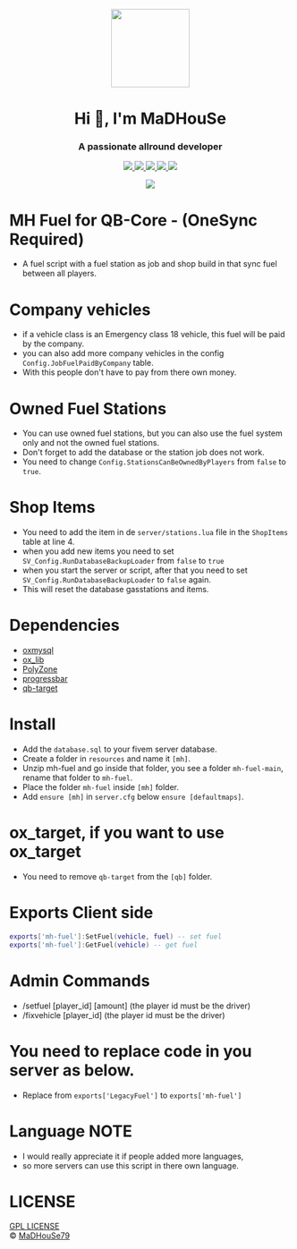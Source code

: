 <p align="center">
    <img width="140" src="https://icons.iconarchive.com/icons/iconarchive/red-orb-alphabet/128/Letter-M-icon.png" />  
    <h1 align="center">Hi 👋, I'm MaDHouSe</h1>
    <h3 align="center">A passionate allround developer </h3>    
</p>

<p align="center">
    <a href="https://github.com/MaDHouSe79/mh-fuel/issues">
        <img src="https://img.shields.io/github/issues/MaDHouSe79/mh-fuel"/>  </a>
    <a href="https://github.com/MaDHouSe79/mh-fuel/watchers">
        <img src="https://img.shields.io/github/watchers/MaDHouSe79/mh-fuel"/> 
    </a> 
    <a href="https://github.com/MaDHouSe79/mh-fuel/network/members">
        <img src="https://img.shields.io/github/forks/MaDHouSe79/mh-fuel"/> 
    </a>  
    <a href="https://github.com/MaDHouSe79/mh-fuel/stargazers">
        <img src="https://img.shields.io/github/stars/MaDHouSe79/mh-fuel?color=white"/> 
    </a>
    <a href="https://github.com/MaDHouSe79/mh-fuel/blob/main/LICENSE">
        <img src="https://img.shields.io/github/license/MaDHouSe79/mh-fuel?color=black"/> 
    </a>      
</p>

<p align="center">
    <img alig src="https://github-profile-trophy.vercel.app/?username=MaDHouSe79&margin-w=15&column=8" />
</p>

# MH Fuel for QB-Core - (OneSync Required)
- A fuel script with a fuel station as job and shop build in that sync fuel between all players.

# Company vehicles
- if a vehicle class is an Emergency class 18 vehicle, this fuel will be paid by the company.
- you can also add more company vehicles in the config `Config.JobFuelPaidByCompany` table.
- With this people don't have to pay from there own money.

# Owned Fuel Stations
- You can use owned fuel stations, but you can also use the fuel system only and not the owned fuel stations.
- Don't forget to add the database or the station job does not work.
- You need to change `Config.StationsCanBeOwnedByPlayers` from `false` to `true`.

# Shop Items
- You need to add the item in de `server/stations.lua` file in the `ShopItems` table at line 4.
- when you add new items you need to set `SV_Config.RunDatabaseBackupLoader` from `false` to `true` 
- when you start the server or script, after that you need to set `SV_Config.RunDatabaseBackupLoader` to `false` again.
- This will reset the database gasstations and items.
  
# Dependencies
- [oxmysql](https://github.com/overextended/oxmysql/releases)
- [ox_lib](https://github.com/overextended/ox_lib/releases)
- [PolyZone](https://github.com/mkafrin/PolyZone/releases)
- [progressbar](https://github.com/qbcore-framework/progressbar)
- [qb-target](https://github.com/qbcore-framework/qb-target)

# Install
- Add the `database.sql` to your fivem server database.
- Create a folder in `resources` and name it `[mh]`.
- Unzip mh-fuel and go inside that folder, you see a folder `mh-fuel-main`, rename that folder to `mh-fuel`.
- Place the folder `mh-fuel` inside `[mh]` folder.
- Add `ensure [mh]` in `server.cfg` below `ensure [defaultmaps]`.

# ox_target, if you want to use ox_target 
- You need to remove `qb-target` from the `[qb]` folder.

# Exports Client side
```lua
exports['mh-fuel']:SetFuel(vehicle, fuel) -- set fuel
exports['mh-fuel']:GetFuel(vehicle) -- get fuel
```

# Admin Commands
- /setfuel [player_id] [amount] (the player id must be the driver)
- /fixvehicle [player_id] (the player id must be the driver)

# You need to replace code in you server as below.
- Replace from `exports['LegacyFuel']` to `exports['mh-fuel']`

# Language NOTE
- I would really appreciate it if people added more languages,
- so more servers can use this script in there own language.

# LICENSE
[GPL LICENSE](./LICENSE)<br />
&copy; [MaDHouSe79](https://www.youtube.com/@MaDHouSe79)


